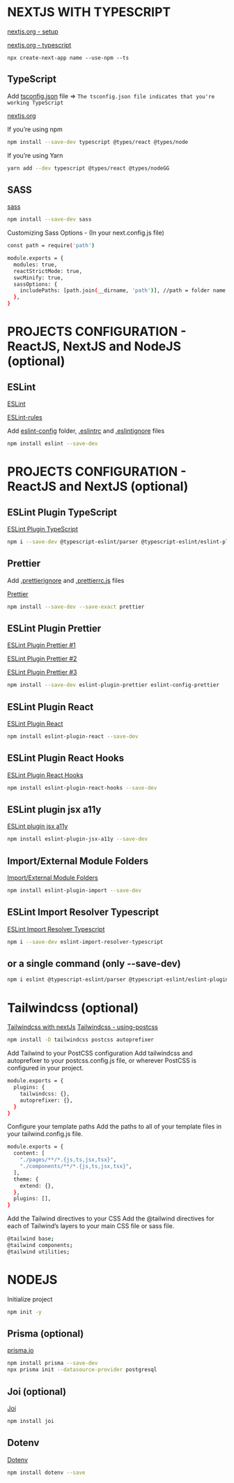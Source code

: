 # NEXTJS WITH TYPESCRIPT


[nextjs.org - setup](https://nextjs.org/learn/excel/typescript/setup)

[nextjs.org - typescript](https://nextjs.org/docs/basic-features/typescript)
```bashE
npx create-next-app name --use-npm --ts
```

## TypeScript
Add [tsconfig.json](https://github.com/anriverax/config-JS/blob/main/react-nextJS-config/tsconfig.json) file => `The tsconfig.json file indicates that you're working TypeScript`

[nextjs.org](https://nextjs.org/learn/excel/typescript/create-tsconfig)

If you’re using npm
```bash
npm install --save-dev typescript @types/react @types/node
```

If you’re using Yarn
```bash
yarn add --dev typescript @types/react @types/nodeGG
```

## SASS
[sass](https://nextjs.org/docs/basic-features/built-in-css-support)
```bash
npm install --save-dev sass
```


Customizing Sass Options - (In your next.config.js file)
```bash
const path = require('path')

module.exports = {
  modules: true,
  reactStrictMode: true,
  swcMinify: true,
  sassOptions: {
    includePaths: [path.join(__dirname, 'path')], //path = folder name where its your .sass / .scss files
  },
}
```

# PROJECTS CONFIGURATION - ReactJS, NextJS and NodeJS (optional)
## ESLint
[ESLint](https://www.npmjs.com/package/eslint)

[ESLint-rules](https://eslint.org/docs/rules/)

Add [eslint-config](https://github.com/anriverax/config-JS/tree/main/eslint-config) folder, [.eslintrc](https://github.com/anriverax/config-JS/blob/main/react-nextJS-config/.eslintrc.js) and [.eslintignore](https://github.com/anriverax/config-JS/blob/main/.eslintignore) files

```bash
npm install eslint --save-dev
```
# PROJECTS CONFIGURATION - ReactJS and NextJS (optional)
## ESLint Plugin TypeScript

[ESLint Plugin TypeScript](https://github.com/typescript-eslint/typescript-eslint/tree/main/packages/eslint-plugin)
```bash
npm i --save-dev @typescript-eslint/parser @typescript-eslint/eslint-plugin
```

## Prettier
Add [.prettierignore](https://github.com/anriverax/config-JS/blob/main/.prettierignore) and [.prettierrc.js](https://github.com/anriverax/config-JS/blob/main/.prettierrc.js) files

[Prettier](https://prettier.io/docs/en/install.html)
```bash
npm install --save-dev --save-exact prettier
```

## ESLint Plugin Prettier
[ESLint Plugin Prettier #1](https://github.com/prettier/eslint-plugin-prettier)

[ESLint Plugin Prettier #2](https://github.com/prettier/eslint-config-prettier)

[ESLint Plugin Prettier #3](https://github.com/typescript-eslint/typescript-eslint/tree/main/packages/eslint-plugin)
```bash
npm install --save-dev eslint-plugin-prettier eslint-config-prettier
```

## ESLint Plugin React
[ESLint Plugin React](https://www.npmjs.com/package/eslint-plugin-react)
```bash
npm install eslint-plugin-react --save-dev
```

## ESLint Plugin React Hooks
[ESLint Plugin React Hooks](https://github.com/facebook/react/tree/main/packages/eslint-plugin-react-hooks)
```bash
npm install eslint-plugin-react-hooks --save-dev
```

## ESLint plugin jsx a11y
[ESLint plugin jsx a11y](https://github.com/jsx-eslint/eslint-plugin-jsx-a11y)
```bash
npm install eslint-plugin-jsx-a11y --save-dev
```

## Import/External Module Folders
[Import/External Module Folders](https://github.com/import-js/eslint-plugin-import/blob/main/README.md#importexternal-module-folders)
```bash
npm install eslint-plugin-import --save-dev
```

## ESLint Import Resolver Typescript
[ESLint Import Resolver Typescript](https://github.com/alexgorbatchev/eslint-import-resolver-typescript)
```bash
npm i --save-dev eslint-import-resolver-typescript
```

## or a single command (only --save-dev)
```bash
npm i eslint @typescript-eslint/parser @typescript-eslint/eslint-plugin eslint-plugin-prettier eslint-config-prettier eslint-plugin-react eslint-plugin-react-hooks eslint-plugin-jsx-a11y eslint-plugin-import eslint-import-resolver-typescript --save-dev
```

# Tailwindcss (optional)
[Tailwindcss with nextJs](https://tailwindcss.com/docs/guides/nextjs)
[Tailwindcss - using-postcss](https://tailwindcss.com/docs/installation/using-postcss)
```bash
npm install -D tailwindcss postcss autoprefixer
```

Add Tailwind to your PostCSS configuration
Add tailwindcss and autoprefixer to your postcss.config.js file, or wherever PostCSS is configured in your project.
```bash
module.exports = {
  plugins: {
    tailwindcss: {},
    autoprefixer: {},
  }
}
```

Configure your template paths
Add the paths to all of your template files in your tailwind.config.js file.
```bash
module.exports = {
  content: [
    "./pages/**/*.{js,ts,jsx,tsx}",
    "./components/**/*.{js,ts,jsx,tsx}",
  ],
  theme: {
    extend: {},
  },
  plugins: [],
}
```

Add the Tailwind directives to your CSS
Add the @tailwind directives for each of Tailwind’s layers to your main CSS file or sass file.
```bash
@tailwind base;
@tailwind components;
@tailwind utilities;
```

# NODEJS

Initialize project

```bash
npm init -y
```

## Prisma (optional)

[prisma.io](https://www.prisma.io/docs/getting-started/quickstart)

```bash
npm install prisma --save-dev
npx prisma init --datasource-provider postgresql
```

## Joi (optional)

[Joi](https://www.npmjs.com/package/joi)

```bash
npm install joi
```

## Dotenv

[Dotenv](https://www.npmjs.com/package/dotenv)

```bash
npm install dotenv --save
```